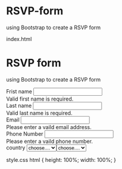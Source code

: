 # RSVP-form
using Bootstrap to create a RSVP form

index.html
<!DOCTYPE html>
<html lang="en">
  <head>
    <meta name="viewport" content="width=device-width,intial-scaled=1">
    <title>Form with Bootstrap</title>
      <link href="https://cdn.jsdelivr.net/npm/bootstrap@5.3.0-alpha2/dist/css/bootstrap.min.css" rel="stylesheet" integrity="sha384-aFq/bzH65dt+w6FI2ooMVUpc+21e0SRygnTpmBvdBgSdnuTN7QbdgL+OapgHtvPp" crossorigin="anonymous">
    <script src="https://cdn.jsdelivr.net/npm/bootstrap@5.3.0-alpha2/dist/js/bootstrap.bundle.min.js" integrity="sha384-qKXV1j0HvMUeCBQ+QVp7JcfGl760yU08IQ+GpUo5hlbpg51QRiuqHAJz8+BrxE/N" crossorigin="anonymous"></script>
  </head>
  <body class="bg-info">
     <body class="bg-info">
    <style>
      .container-sm{
        max-width: 700px;
      }
    </style>
    <div class="container-sm">
      <main>
        <div class="py-5 text-center">
          <h1>RSVP form</h1>
          <p clas="lead">using Bootstrap to create a RSVP form</p>
        </div>
        <div>
          <div class="my-4">
          <form class="needs-validation" novalidate>
            <div class="row g-3">
              <div class="col-sm-6">
                <label for="firstName" class="form-label">Frist name</label>
                <input type="text" class="form-control" id="firstName" placeholder="" value="" required>
                <div class="invalid-feedback"> Valid first name is required.</div>
                <div class="col-sm-6">
                <label for="lastName" class="form-label">Last name</label>
                <input type="text" class="form-control" id="lastName" placeholder="" value="" required>
                <div class="invalid-feedback"> Valid last name is required.</div>
                <div class="col-sm-6">
                <label for="email" class="form-label">Email</label>
                <input type="email" class="form-control" id="email" placeholder="" value="" required>
                <div class="invalid-feedback"> Please enter a vaild email address.</div>
                  <div class="col-sm-6">
                <label for="phone" class="form-label">Phone Number</label>
                <input type="tel" class="form-control" id="phone" patttern="[0-9] {10,12}" required>
                <div class="invalid-feedback"> Please enter a vaild phone number.</div>
              <div class="col-sm-5">
                <label for="country" class="form-label">country</label>
               <select class="form-select" id="country" required>
                <option value="">choose....</option>
                 <option> India</option>
                <div class="invalid-feedback"></div>
              <div class="col-sm-5">
                <label for="State" class="form-label">country</label>
               <select class="form-select" id="state" required>
                <option value="">choose....</option>
                 <option> AndhraPradhesh</option>
                <div class="invalid-feedback"></div>  
        </div>
      </main>
</html>

style.css
html {
  height: 100%;
  width: 100%;
}
